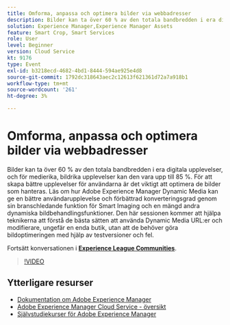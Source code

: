 ```yaml
---
title: Omforma, anpassa och optimera bilder via webbadresser
description: Bilder kan ta över 60 % av den totala bandbredden i era digitala upplevelser, och för medierika, bildrika upplevelser kan den vara upp till 85 %. För att skapa bättre upplevelser för användarna är det viktigt att optimera de bilder som hanteras. Läs om hur Adobe Experience Manager Dynamic Media kan ge en bättre användarupplevelse och förbättrad konverteringsgrad genom sin branschledande funktion för Smart Imaging och en mängd andra dynamiska bildbehandlingsfunktioner. Den här sessionen kommer att hjälpa teknikerna att förstå de bästa sätten att använda Dynamic Media URL:er och modifierare, ungefär en enda butik, utan att de behöver göra bildoptimeringen med hjälp av testversioner och fel.
solution: Experience Manager,Experience Manager Assets
feature: Smart Crop, Smart Services
role: User
level: Beginner
version: Cloud Service
kt: 9176
type: Event
exl-id: b3218ecd-4682-4bd1-8444-594ae925e4d8
source-git-commit: 1792dc318643aec2c12613f621361d72a7a918b1
workflow-type: tm+mt
source-wordcount: '261'
ht-degree: 3%

---
```


# Omforma, anpassa och optimera bilder via webbadresser

Bilder kan ta över 60 % av den totala bandbredden i era digitala upplevelser, och för medierika, bildrika upplevelser kan den vara upp till 85 %. För att skapa bättre upplevelser för användarna är det viktigt att optimera de bilder som hanteras. Läs om hur Adobe Experience Manager Dynamic Media kan ge en bättre användarupplevelse och förbättrad konverteringsgrad genom sin branschledande funktion för Smart Imaging och en mängd andra dynamiska bildbehandlingsfunktioner. Den här sessionen kommer att hjälpa teknikerna att förstå de bästa sätten att använda Dynamic Media URL:er och modifierare, ungefär en enda butik, utan att de behöver göra bildoptimeringen med hjälp av testversioner och fel.

Fortsätt konversationen i **[Experience League Communities](https://adobe.ly/3F58miP)**.

>[!VIDEO](https://video.tv.adobe.com/v/337847/?quality=12&learn=on&hidetitle=true)

## Ytterligare resurser

- [Dokumentation om Adobe Experience Manager ](https://experienceleague.adobe.com/docs/experience-manager-cloud-service.html)
- [Adobe Experience Manager Cloud Service - översikt](https://experienceleague.adobe.com/docs/experience-manager-cloud-service/overview/home.html)
- [Självstudiekurser för Adobe Experience Manager](https://experienceleague.adobe.com/docs/experience-manager-tutorials.html)
